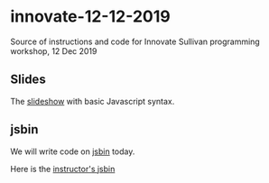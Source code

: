 # innovate-12-12-2019
Source of instructions and code for Innovate Sullivan programming workshop, 12 Dec 2019

## Slides

The [slideshow](https://docs.google.com/presentation/d/1G3ZPOtCJCUtviQLXGuoSYPIO3LPDh7fyg1CpABSeyUg/edit?usp=sharing) with basic Javascript syntax.

## jsbin

We will write code on [jsbin](https://jsbin.com) today.

Here is the [instructor's jsbin](https://jsbin.com/xumikul/edit?js,console,output)
